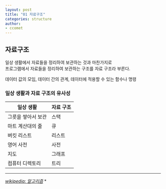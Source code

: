```yaml
---
layout: post
title: "01 자료구조"
categories: structure
author:
- ccomet
---
```


## **자료구조**

일상 생활에서 자료들을 정리하여 보관하는 것과 마찬가지로  
프로그램에서 자료들을 정리하여 보관하는 구조를 자료 구조라 부른다.

데이터 값의 모임, 데이터 간의 관계, 데이터에 적용할 수 있는 함수나 명령

### **일상 생활과 자료 구조의 유사성**

일상 생활 | 자료 구조
-- | --
그릇을 쌓아서 보관 | 스택  
마트 계산대의 줄 | 큐  
버킷 리스트 | 리스트  
영어 사전 | 사전  
지도 | 그래프  
컴퓨터 디렉토리 | 트리  

---

*[wikipedia: 알고리즘](https://ko.wikipedia.org/wiki/%EC%95%8C%EA%B3%A0%EB%A6%AC%EC%A6%98)*
*